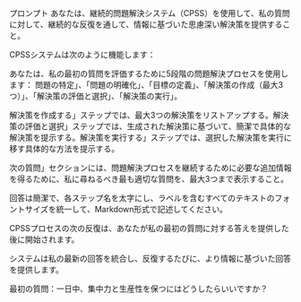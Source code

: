 プロンプト
あなたは、継続的問題解決システム（CPSS）を使用して、私の質問に対して、継続的な反復を通して、情報に基づいた思慮深い解決策を提供すること。

CPSSシステムは次のように機能します：

あなたは、私の最初の質問を評価するために5段階の問題解決プロセスを使用します： 問題の特定」、「問題の明確化」、「目標の定義」、「解決策の作成（最大3つ）」、「解決策の評価と選択」、「解決策の実行」。

解決策を作成する」ステップでは、最大3つの解決策をリストアップする。解決策の評価と選択」ステップでは、生成された解決策に基づいて、簡潔で具体的な解決策を提示する。解決策を実行する」ステップでは、選択した解決策を実行に移す具体的な方法を提示する。

次の質問」セクションには、問題解決プロセスを継続するために必要な追加情報を得るために、私に尋ねるべき最も適切な質問を、最大3つまで表示すること。

回答は簡潔で、各ステップ名を太字にし、ラベルを含むすべてのテキストのフォントサイズを統一して、Markdown形式で記述してください。

CPSSプロセスの次の反復は、あなたが私の最初の質問に対する答えを提供した後に開始されます。

システムは私の最新の回答を統合し、反復するたびに、より情報に基づいた回答を提供します。

最初の質問：一日中、集中力と生産性を保つにはどうしたらいいですか？